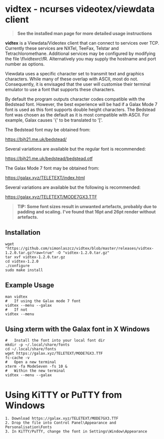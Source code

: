 # vidtex - ncurses videotex/viewdata client

> **See the installed man page for more detailed usage instructions**

**vidtex** is a Viewdata/Videotex client that can connect to services over TCP. Currently these services are NXTel, TeeFax, Telstar and Tetrachloromethane. Additional services may be configured by modifying the file \fIvidtexrc\fR. Alternatively you may supply the hostname and port number as options.


Viewdata uses a specific character set to transmit text and graphics characters. While many of these overlap with ASCII, most do not. Consequently, it is envisaged that the user will customise their terminal emulator to use a font that supports these characters.


By default the program outputs character codes compatible with the Bedstead font. However, the best experience will be had if a Galax Mode 7 font is used as this font supports double height characters. The Bedstead font was chosen as the default as it is most compatible with ASCII. For example, Galax causes '{' to be translated to '['.


The Bedstead font may be obtained from:


<https://bjh21.me.uk/bedstead/>


Several variations are available but the regular font is recommended:


<https://bjh21.me.uk/bedstead/bedstead.otf>


The Galax Mode 7 font may be obtained from:


<https://galax.xyz/TELETEXT/index.html>


Several variations are available but the following is recommended:


<https://galax.xyz/TELETEXT/MODE7GX3.TTF>


> **TIP: Some font sizes result in unwanted artefacts, probably due to padding and scaling.**
> **I've found that 16pt and 26pt render without artefacts.**


## Installation
    wget "https://github.com/simonlaszcz/vidtex/blob/master/releases/vidtex-1.2.0.tar.gz?raw=true" -O "vidtex-1.2.0.tar.gz"
    tar xvf vidtex-1.2.0.tar.gz
    cd vidtex-1.2.0
    ./configure
    sudo make install

## Example Usage
    man vidtex
    #   If using the Galax mode 7 font
    vidtex --menu --galax
    #   If not
    vidtex --menu

##  Using xterm with the Galax font in X Windows
    #   Install the font into your local font dir
    mkdir -p ~/.local/share/fonts
    cd ~/.local/share/fonts
    wget https://galax.xyz/TELETEXT/MODE7GX3.TTF
    fc-cache -v
    #   Open a new terminal
    xterm -fa ModeSeven -fs 10 &
    #   Within the new terminal
    vidtex --menu --galax

#   Using KiTTY or PuTTY from Windows
    1. Download https://galax.xyz/TELETEXT/MODE7GX3.TTF
    2. Drop the file into Control Panel\Appearance and Personalisation\Fonts
    3. In KiTTY/PuTTY, change the font in Settings\Window\Appearance
